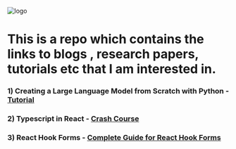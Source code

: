 
![logo](https://github.com/vasanthgx/currently_learning/blob/main/images/logo.gif)

# This is a repo which contains the links to blogs , research papers, tutorials etc that I am interested in.

### 1) Creating a Large Language Model from Scratch with Python - [Tutorial](https://www.youtube.com/watch?v=UU1WVnMk4E8&t=18596s)

### 2) Typescript in React - [Crash Course ](https://youtube/TPACABQTHvM?si=9aUJtsHjsBTnDhRe) 

### 3) React Hook Forms - [Complete Guide for React Hook Forms](https://www.youtube.com/watch?v=RkXv4AXXC_4&list=PL03g4H_exuTppOgtY-45oWvN79rvJIKzf)
